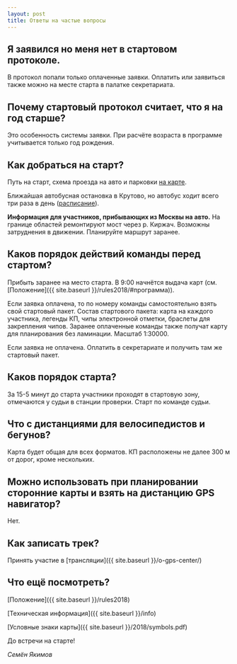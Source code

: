 ```yaml
---
layout: post
title: Ответы на частые вопросы
---
```


 

Я заявился но меня нет в стартовом протоколе.
---

В протокол попали только оплаченные заявки. Оплатить или заявиться также можно на месте старта в палатке секретариата.

Почему стартовый протокол считает, что я на год старше?
---

Это особенность системы заявки. При расчёте возраста в программе учитывается только год рождения.

Как добраться на старт?
---

Путь на старт, схема проезда на авто и парковки [на карте](http://openstreetmap.ru/?mapid=734985174).

Ближайшая автобусная остановка в Крутово, но автобус ходит всего три раза в день ([расписание](https://rasp.yandex.ru/search/?fromId=c10669&toId=s9849504&when=25+августа)).

**Информация для участников, прибывающих из Москвы на авто.**
На границе областей ремонтируют мост через р. Киржач. Возможны затруднения в движении. Планируйте маршрут заранее.

Каков порядок действий команды перед стартом?
---

Прибыть заранее на место старта. В 9:00 начнётся выдача карт (см. [Положение]({{ site.baseurl }}/rules2018/#программа)).

Если заявка оплачена, то по номеру команды самостоятельно взять свой стартовый пакет.
Состав стартового пакета: карта на каждого участника, легенды КП, чипы электронной отметки, браслеты для закрепления чипов.
Заранее оплаченные команды также получат карту для планирования без ламинации. Масштаб 1:30000.

Если заявка не оплачена. Оплатить в секретариате и получить там же стартовый пакет.

Каков порядок старта?
---

За 15-5 минут до старта участники проходят в стартовую зону, отмечаются у судьи в станции проверки. Старт по команде судьи.

Что с дистанциями для велосипедистов и бегунов?
---

Карта будет общая для всех форматов. КП расположены не далее 300 м от дорог, кроме нескольких.

Можно использовать при планировании сторонние карты и взять на дистанцию GPS навигатор?
---

Нет.

Как записать трек?
---

Принять участие в [трансляции]({{ site.baseurl }}/o-gps-center/) 

Что ещё посмотреть?
---

[Положение]({{ site.baseurl }}/rules2018)

[Техническая информация]({{ site.baseurl }}/info)

[Условные знаки карты]({{ site.baseurl }}/2018/symbols.pdf)


До встречи на старте!

*Семён Якимов*

